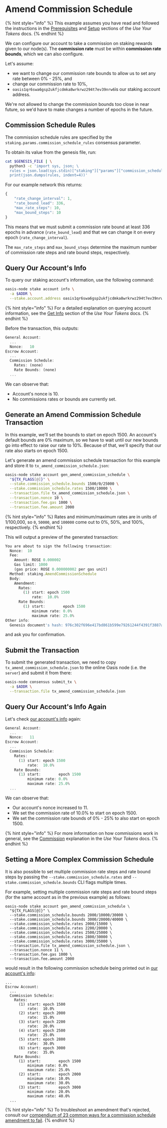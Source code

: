 # Amend Commission Schedule

{% hint style="info" %}
This example assumes you have read and followed the instructions in the [Prerequisites](../../manage-tokens/advanced/oasis-cli-tools/prerequisites.md) and [Setup](../../manage-tokens/advanced/oasis-cli-tools/setup.md) sections of the _Use Your Tokens_ docs.
{% endhint %}

We can configure our account to take a commission on staking rewards given to our node(s). The **commission rate** must be within **commission rate bounds**, which we can also configure.

Let's assume:

* we want to change our commission rate bounds to allow us to set any rate between 0% - 25%, and
* change our commission rate to 10%,
* `oasis1qr6swa6gsp2ukfjcdmka8wrkrwz294t7ev39nrw6`is our staking account address.

We're not allowed to change the commission bounds too close in near future, so we'd have to make changes a number of epochs in the future.

## Commission Schedule Rules

The commission schedule rules are specified by the `staking.params.commission_schedule_rules` consensus parameter.

To obtain its value from the genesis file, run:

```bash
cat $GENESIS_FILE | \
  python3 -c 'import sys, json; \
  rules = json.load(sys.stdin)["staking"]["params"]["commission_schedule_rules"]; \
  print(json.dumps(rules, indent=4))'
```

For our example network this returns:

```javascript
{
    "rate_change_interval": 1,
    "rate_bound_lead": 336,
    "max_rate_steps": 10,
    "max_bound_steps": 10
}
```

This means that we must submit a commission rate bound at least 336 epochs in advance (`rate_bound_lead`) and that we can change it on every epoch (`rate_change_interval`).

The `max_rate_steps` and `max_bound_steps` determine the maximum number of commission rate steps and rate bound steps, respectively.

## Query Our Account's Info

To query our staking account's information, use the following command:

```bash
oasis-node stake account info \
  -a $ADDR \
  --stake.account.address oasis1qr6swa6gsp2ukfjcdmka8wrkrwz294t7ev39nrw6
```

{% hint style="info" %}
For a detailed explanation on querying account information, see the [Get Info](../../manage-tokens/advanced/oasis-cli-tools/get-account-info.md) section of the _Use Your Tokens_ docs.
{% endhint %}

Before the transaction, this outputs:

```javascript
General Account:
  ...
  Nonce:   10
Escrow Account:
  ...
  Commission Schedule:
    Rates: (none)
    Rate Bounds: (none)
  ...
```

We can observe that:

* Account's nonce is 10.
* No commissions rates or bounds are currently set.

## Generate an Amend Commission Schedule Transaction

In this example, we'll set the bounds to start on epoch 1500. An account's default bounds are 0% maximum, so we have to wait until our new bounds go into effect to raise our rate to 10%. Because of that, we'll specify that our rate also starts on epoch 1500.

Let's generate an amend commission schedule transaction for this example and store it to `tx_amend_commission_schedule.json`:

```bash
oasis-node stake account gen_amend_commission_schedule \
  "${TX_FLAGS[@]}" \
  --stake.commission_schedule.bounds 1500/0/25000 \
  --stake.commission_schedule.rates 1500/10000 \
  --transaction.file tx_amend_commission_schedule.json \
  --transaction.nonce 10 \
  --transaction.fee.gas 1000 \
  --transaction.fee.amount 2000
```

{% hint style="info" %}
Rates and minimum/maximum rates are in units of 1/100,000, so `0`, `50000`, and `100000` come out to 0%, 50%, and 100%, respectively.
{% endhint %}

This will output a preview of the generated transaction:

```javascript
You are about to sign the following transaction:
  Nonce:  10
  Fee:
    Amount: ROSE 0.000002
    Gas limit: 1000
    (gas price: ROSE 0.000000002 per gas unit)
  Method: staking.AmendCommissionSchedule
  Body:
    Amendment:
      Rates:
        (1) start: epoch 1500
            rate:  10.0%
      Rate Bounds:
        (1) start:        epoch 1500
            minimum rate: 0.0%
            maximum rate: 25.0%
Other info:
  Genesis document's hash: 976c302f696e417bd861b599e79261244f4391f3887a488212ee122ca7bbf0a8
```

and ask you for confirmation.

## Submit the Transaction

To submit the generated transaction, we need to copy `tx_amend_commission_schedule.json` to the online Oasis node (i.e. the `server`) and submit it from there:

```bash
oasis-node consensus submit_tx \
  -a $ADDR \
  --transaction.file tx_amend_commission_schedule.json
```

## Query Our Account's Info Again

Let's check [our account's info](amend-commission-schedule.md#query-our-accounts-info) again:

```javascript
General Account:
  ...
  Nonce:   11
Escrow Account:
  ...
  Commission Schedule:
    Rates:
      (1) start: epoch 1500
          rate:  10.0%
    Rate Bounds:
      (1) start:        epoch 1500
          minimum rate: 0.0%
          maximum rate: 25.0%
  ...
```

We can observe that:

* Our account's nonce increased to 11.
* We set the commission rate of 10.0% to start on epoch 1500.
* We set the commission rate bounds of 0% - 25% to also start on epoch 1500.

{% hint style="info" %}
For more information on how commissions work in general, see the [Commission](../../manage-tokens/terminology.md#commission) explanation in the _Use Your Tokens_ docs.
{% endhint %}

## Setting a More Complex Commission Schedule

It is also possible to set multiple commission rate steps and rate bound steps by passing the `--stake.commission_schedule.rates` and `--stake.commission_schedule.bounds` CLI flags multiple times.

For example, setting multiple commission rate steps and rate bound steps (for the same account as in the previous example) as follows:

```
oasis-node stake account gen_amend_commission_schedule \
  "${TX_FLAGS[@]}" \
  --stake.commission_schedule.bounds 2000/10000/30000 \
  --stake.commission_schedule.bounds 3000/20000/40000 \
  --stake.commission_schedule.rates 2000/15000 \
  --stake.commission_schedule.rates 2200/20000 \
  --stake.commission_schedule.rates 2500/25000 \
  --stake.commission_schedule.rates 2800/30000 \
  --stake.commission_schedule.rates 3000/35000 \
  --transaction.file tx_amend_commission_schedule.json \
  --transaction.nonce 11 \
  --transaction.fee.gas 1000 \
  --transaction.fee.amount 2000
```

would result in the following commission schedule being printed out in [our account's info](amend-commission-schedule.md#query-our-accounts-info):

```
...
Escrow Account:
  ...
  Commission Schedule:
    Rates:
      (1) start: epoch 1500
          rate:  10.0%
      (2) start: epoch 2000
          rate:  15.0%
      (3) start: epoch 2200
          rate:  20.0%
      (4) start: epoch 2500
          rate:  25.0%
      (5) start: epoch 2800
          rate:  30.0%
      (6) start: epoch 3000
          rate:  35.0%
    Rate Bounds:
      (1) start:        epoch 1500
          minimum rate: 0.0%
          maximum rate: 25.0%
      (2) start:        epoch 2000
          minimum rate: 10.0%
          maximum rate: 30.0%
      (3) start:        epoch 3000
          minimum rate: 20.0%
          maximum rate: 40.0%
  ...
```

{% hint style="info" %}
To troubleshoot an amendment that's rejected, consult our [compendium of 23 common ways for a commission schedule amendment to fail](https://github.com/oasisprotocol/oasis-core/blob/0dee03d75b3e8cfb36293fbf8ecaaec6f45dd3a5/go/staking/api/commission\_test.go#L61-L610).
{% endhint %}
